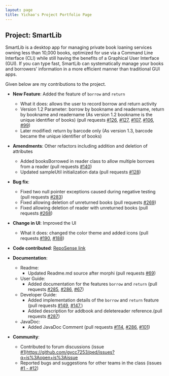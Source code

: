 ```yaml
---
layout: page
title: Yichao's Project Portfolio Page
---
```


## Project: SmartLib

SmartLib is a desktop app for managing private book loaning services owning less than 10,000 books, optimized for use via a Command Line Interface (CLI) while still having the benefits of a Graphical User Interface (GUI). If you can type fast, SmartLib can systematically manage your books and borrowers’ information in a more efficient manner than traditional GUI apps.

Given below are my contributions to the project.

* **New Feature**: Added the feature of `borrow` and `return`
  * What it does: allows the user to record borrow and return activity
  * Version 1.2 Parameter: borrow by bookname and readername, return by bookname and readername (As version 1.2 bookname is the unique identifier of books) (pull requests
    [\#126](https://github.com/AY2021S2-CS2103T-W13-2/tp/pull/126),
    [\#127](https://github.com/AY2021S2-CS2103T-W13-2/tp/pull/127),
    [\#107](https://github.com/AY2021S2-CS2103T-W13-2/tp/pull/107),
    [\#106](https://github.com/AY2021S2-CS2103T-W13-2/tp/pull/106),
    [\#99](https://github.com/AY2021S2-CS2103T-W13-2/tp/pull/99))
  * Later modified: return by barcode only (As version 1.3, barcode became the unique identifier of books)


* **Amendments**: Other refactors including addition and deletion of attributes
  * Added booksBorrowed in reader class to allow multiple borrows from a reader (pull requests
    [\#140](https://github.com/AY2021S2-CS2103T-W13-2/tp/pull/140))
  * Updated sampleUtil initialization data (pull requests
    [\#128](https://github.com/AY2021S2-CS2103T-W13-2/tp/pull/128))
  
  
* **Bug fix**: 
  * Fixed two null pointer exceptions caused during negative testing (pull requests
    [\#283](https://github.com/AY2021S2-CS2103T-W13-2/tp/pull/283))
  * Fixed allowing deletion of unreturned books (pull requests
    [\#269](https://github.com/AY2021S2-CS2103T-W13-2/tp/pull/269))
  * Fixed allowing deletion of reader with unreturned books (pull requests
    [\#268](https://github.com/AY2021S2-CS2103T-W13-2/tp/pull/268))
  
  

* **Change in UI**: Improved the UI
  * What it does: changed the color theme and added icons (pull requests
    [\#190](https://github.com/AY2021S2-CS2103T-W13-2/tp/pull/190),
    [\#188](https://github.com/AY2021S2-CS2103T-W13-2/tp/pull/188))


* **Code contributed**: [RepoSense link]()


* **Documentation**:
  * Readme:
    * Updated Readme.md source after morphi (pull requests
      [\#69](https://github.com/AY2021S2-CS2103T-W13-2/tp/pull/69))
  * User Guide:
    * Added documentation for the features `borrow` and `return` (pull requests
      [\#285](https://github.com/AY2021S2-CS2103T-W13-2/tp/pull/285), 
      [\#286](https://github.com/AY2021S2-CS2103T-W13-2/tp/pull/286),
      [\#67](https://github.com/AY2021S2-CS2103T-W13-2/tp/pull/67))
  * Developer Guide:
    * Added implementation details of the `borrow` and `return` feature (pull requests
      [\#149](https://github.com/AY2021S2-CS2103T-W13-2/tp/pull/149),
      [\#147](https://github.com/AY2021S2-CS2103T-W13-2/tp/pull/147),)
    * Added description for addbook and deletereader reference.(pull requests
      [\#287](https://github.com/AY2021S2-CS2103T-W13-2/tp/pull/287))
  * JavaDoc:
    * Added JavaDoc Comment (pull requests
      [\#114](https://github.com/AY2021S2-CS2103T-W13-2/tp/pull/114),
      [\#286](https://github.com/AY2021S2-CS2103T-W13-2/tp/pull/286),
      [\#101](https://github.com/AY2021S2-CS2103T-W13-2/tp/pull/101))

* **Community**:
  * Contributed to forum discussions (issue
    [\#1](https://github.com/nus-cs2103-AY2021S2/forum/issues/1))https://github.com/gycc7253/ped/issues?q=is%3Aopen+is%3Aissue
  * Reported bugs and suggestions for other teams in the class (issues
    [\#1 - #12](https://github.com/gycc7253/ped/issues?q=is%3Aopen+is%3Aissue))

